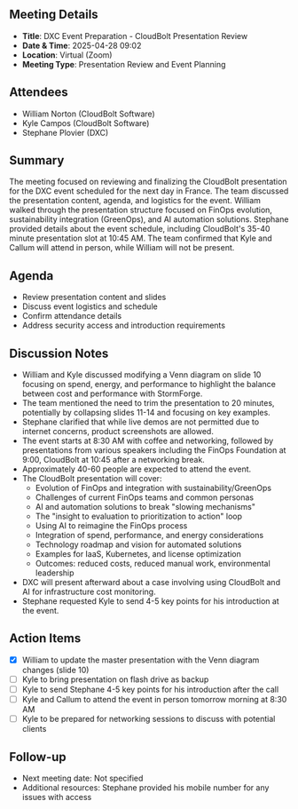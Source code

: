 ## Meeting Details

- **Title**: DXC Event Preparation - CloudBolt Presentation Review
- **Date & Time**: 2025-04-28 09:02
- **Location**: Virtual (Zoom)
- **Meeting Type**: Presentation Review and Event Planning

## Attendees

- William Norton (CloudBolt Software)
- Kyle Campos (CloudBolt Software)
- Stephane Plovier (DXC)

## Summary

The meeting focused on reviewing and finalizing the CloudBolt presentation for the DXC event scheduled for the next day in France. The team discussed the presentation content, agenda, and logistics for the event. William walked through the presentation structure focused on FinOps evolution, sustainability integration (GreenOps), and AI automation solutions. Stephane provided details about the event schedule, including CloudBolt's 35-40 minute presentation slot at 10:45 AM. The team confirmed that Kyle and Callum will attend in person, while William will not be present.

## Agenda

- Review presentation content and slides
- Discuss event logistics and schedule
- Confirm attendance details
- Address security access and introduction requirements

## Discussion Notes

- William and Kyle discussed modifying a Venn diagram on slide 10 focusing on spend, energy, and performance to highlight the balance between cost and performance with StormForge.
- The team mentioned the need to trim the presentation to 20 minutes, potentially by collapsing slides 11-14 and focusing on key examples.
- Stephane clarified that while live demos are not permitted due to internet concerns, product screenshots are allowed.
- The event starts at 8:30 AM with coffee and networking, followed by presentations from various speakers including the FinOps Foundation at 9:00, CloudBolt at 10:45 after a networking break.
- Approximately 40-60 people are expected to attend the event.
- The CloudBolt presentation will cover:
    - Evolution of FinOps and integration with sustainability/GreenOps
    - Challenges of current FinOps teams and common personas
    - AI and automation solutions to break "slowing mechanisms"
    - The "insight to evaluation to prioritization to action" loop
    - Using AI to reimagine the FinOps process
    - Integration of spend, performance, and energy considerations
    - Technology roadmap and vision for automated solutions
    - Examples for IaaS, Kubernetes, and license optimization
    - Outcomes: reduced costs, reduced manual work, environmental leadership
- DXC will present afterward about a case involving using CloudBolt and AI for infrastructure cost monitoring.
- Stephane requested Kyle to send 4-5 key points for his introduction at the event.

## Action Items

- [x] William to update the master presentation with the Venn diagram changes (slide 10)
- [ ] Kyle to bring presentation on flash drive as backup
- [ ] Kyle to send Stephane 4-5 key points for his introduction after the call
- [ ] Kyle and Callum to attend the event in person tomorrow morning at 8:30 AM
- [ ] Kyle to be prepared for networking sessions to discuss with potential clients

## Follow-up

- Next meeting date: Not specified
- Additional resources: Stephane provided his mobile number for any issues with access